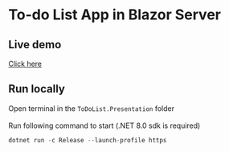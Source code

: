 # To-do List App in Blazor Server
## Live demo
<a href="https://todolistrosenberg.azurewebsites.net" target="_blank">Click here</a>
## Run locally
Open terminal in the ```ToDoList.Presentation``` folder
<br /><br />
Run following command to start (.NET 8.0 sdk is required)
```csharp
dotnet run -c Release --launch-profile https
```
